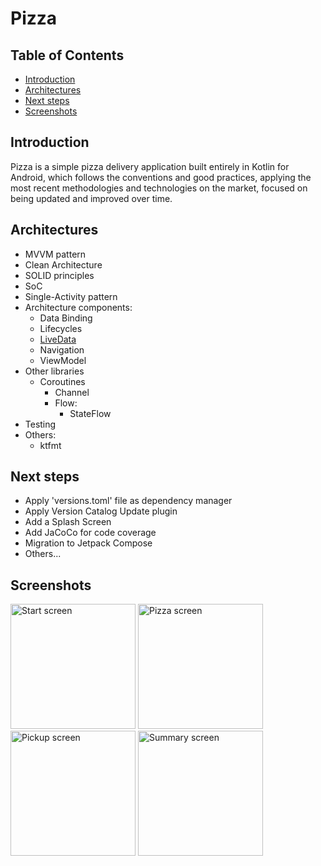 # Pizza

## Table of Contents
- [Introduction](#introduction)
- [Architectures](#architectures)
- [Next steps](#next-steps)
- [Screenshots](#screenshots)

## Introduction
Pizza is a simple pizza delivery application built entirely in Kotlin for Android, which follows the conventions and good practices, applying the most recent methodologies and technologies on the market, focused on being updated and improved over time.

## Architectures
- MVVM pattern
- Clean Architecture
- SOLID principles
- SoC
- Single-Activity pattern
- Architecture components:
  - Data Binding
  - Lifecycles
  - <u>LiveData</u>
  - Navigation
  - ViewModel
- Other libraries
  - Coroutines
    - Channel
    - Flow:
      - StateFlow
- Testing
- Others:
  - ktfmt

## Next steps
- Apply 'versions.toml' file as dependency manager
- Apply Version Catalog Update plugin
- Add a Splash Screen
- Add JaCoCo for code coverage
- Migration to Jetpack Compose
- Others...

## Screenshots
<img width="200" alt="Start screen" src="https://user-images.githubusercontent.com/33102786/215556885-0b659344-06de-4d70-8ea2-e7b6dde8dc31.jpg"> <img width="200" alt="Pizza screen" src="https://user-images.githubusercontent.com/33102786/215558002-25dfd085-0afa-4fa4-bdda-5f167bbf7248.jpg"> <img width="200" alt="Pickup screen" src="https://user-images.githubusercontent.com/33102786/215558037-55adeca1-f6e5-42c8-bb49-92da24ff00a1.jpg"> <img width="200" alt="Summary screen" src="https://user-images.githubusercontent.com/33102786/215558078-ee453acf-5562-423b-83d2-9bb050e62603.jpg">
